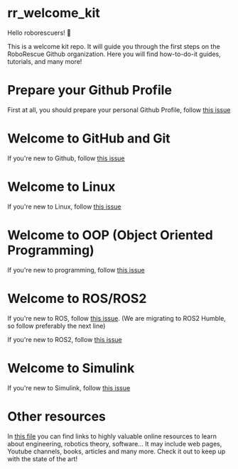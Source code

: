 # rr_welcome_kit

Hello roborescuers! 👋

This is a welcome kit repo. It will guide you through the first steps on the RoboRescue Github organization. 
Here you will find how-to-do-it guides, tutorials, and many more! 

# Prepare your Github Profile
First at all, you should prepare your personal Github Profile, follow [this issue](https://github.com/RoboRescueUMA/rr_welcome_kit/issues/1)

# Welcome to GitHub and Git
If you're new to Github, follow [this issue](https://github.com/RoboRescueUMA/rr_welcome_kit/issues/6)

# Welcome to Linux
If you're new to Linux, follow [this issue](https://github.com/RoboRescueUMA/rr_welcome_kit/issues/4)

# Welcome to OOP (Object Oriented Programming)
If you're new to programming, follow [this issue](https://github.com/RoboRescueUMA/rr_welcome_kit/issues/8)

# Welcome to ROS/ROS2
If you're new to ROS, follow [this issue](https://github.com/RoboRescueUMA/rr_welcome_kit/issues/2). (We are migrating to ROS2 Humble, so follow preferably the next line)

If you're new to ROS2, follow [this issue](https://github.com/RoboRescueUMA/rr_welcome_kit/issues/7)

# Welcome to Simulink
If you're new to Simulink, follow [this issue](https://github.com/RoboRescueUMA/rr_welcome_kit/issues/5)

# Other resources
In [this file](https://github.com/RoboRescueUMA/rr_welcome_kit/blob/main/docs/online_resources.md) you can find links to highly valuable online resources to learn about engineering, robotics theory, software... It may include web pages, Youtube channels, books, articles and many more. Check it out to keep up with the state of the art!
